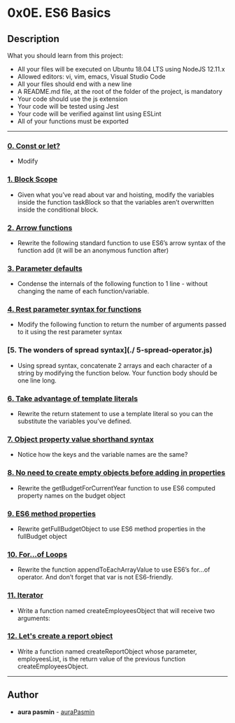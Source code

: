 # 0x0E. ES6 Basics

## Description
What you should learn from this project:

* All your files will be executed on Ubuntu 18.04 LTS using NodeJS 12.11.x
* Allowed editors: vi, vim, emacs, Visual Studio Code
* All your files should end with a new line
* A README.md file, at the root of the folder of the project, is mandatory
* Your code should use the js extension
* Your code will be tested using Jest
* Your code will be verified against lint using ESLint
* All of your functions must be exported

---

### [0. Const or let?](./0-constants.js)
* Modify


### [1. Block Scope](./1-block-scoped.js)
* Given what you’ve read about var and hoisting, modify the variables inside the function taskBlock so that the variables aren’t overwritten inside the conditional block.


### [2. Arrow functions](./2-arrow.js)
* Rewrite the following standard function to use ES6’s arrow syntax of the function add (it will be an anonymous function after)


### [3. Parameter defaults](./3-default-parameter.js)
* Condense the internals of the following function to 1 line - without changing the name of each function/variable. 


### [4. Rest parameter syntax for functions](./4-rest-parameter.js)
* Modify the following function to return the number of arguments passed to it using the rest parameter syntax


### [5. The wonders of spread syntax](./ 5-spread-operator.js)
* Using spread syntax, concatenate 2 arrays and each character of a string by modifying the function below. Your function body should be one line long.


### [6. Take advantage of template literals](./6-string-interpolation.js)
* Rewrite the return statement to use a template literal so you can the substitute the variables you’ve defined.


### [7. Object property value shorthand syntax](./7-getBudgetObject.js)
* Notice how the keys and the variable names are the same?


### [8. No need to create empty objects before adding in properties](./8-getBudgetCurrentYear.js)
* Rewrite the getBudgetForCurrentYear function to use ES6 computed property names on the budget object


### [9. ES6 method properties](./9-getFullBudget.js)
* Rewrite getFullBudgetObject to use ES6 method properties in the fullBudget object


### [10. For...of Loops](./10-loops.js)
* Rewrite the function appendToEachArrayValue to use ES6’s for...of operator. And don’t forget that var is not ES6-friendly.


### [11. Iterator](./11-createEmployeesObject.js)
* Write a function named createEmployeesObject that will receive two arguments:


### [12. Let's create a report object](./12-createReportObject.js)
* Write a function named createReportObject whose parameter, employeesList, is the return value of the previous function createEmployeesObject.

---
## Author
* **aura pasmin** - [auraPasmin](https://github.com/auraPasm)
